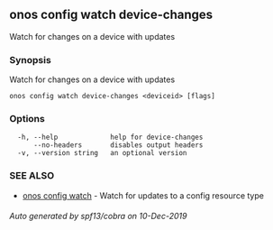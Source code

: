 ## onos config watch device-changes

Watch for changes on a device with updates

### Synopsis

Watch for changes on a device with updates

```
onos config watch device-changes <deviceid> [flags]
```

### Options

```
  -h, --help             help for device-changes
      --no-headers       disables output headers
  -v, --version string   an optional version
```

### SEE ALSO

* [onos config watch](onos_config_watch.md)	 - Watch for updates to a config resource type

###### Auto generated by spf13/cobra on 10-Dec-2019
